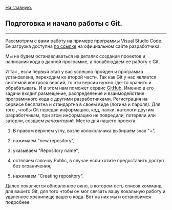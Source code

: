 [На главную.](readme.md)

Подготовка и начало работы с Git.
---
---
Рассмотрим с вами работу на примере программы Visual Studio Code. Ee загрузка доступна [по ссылке](https://code.visualstudio.com/) на официальном сайте разработчика. 

Мы не будем останавливаться на деталях создания проектов и написания кода в данной программе, а понаблюдаем ее работу с Git.

И так , если первый этап у вас успешно пройден и программа установлена, переходим ко второй части. Так как Git у нас является системой контроля версий, то эти версии нужно где-то хранить и обрабатывать. И в этом нам поможет сервис [GitHub](https://github.com). Именно в его задачи входит размещение, распределение и взаимодействие программного кода с другими разработчиками. 
Регистрация на сервисе бесплатна и стандартна в своем виде (логина и пароля).
Для того , чтобы Git передал информацию, код, папки, катологи другим разработчикам, при этом информацию не повредили, потеряли или затерли, создаем *репозиторий*. Место для нашего проекта:

1. В правом верхнем углу, возле колокольчика выбираем знак "+",

2. нажимаем "new repository",

3. указываем "Repository name",

4. оствляем галочку Public, в случае если хотите предоставить доступ без ограничения,

5. нажимаем "Creating repository".

Далее появляется обновленное окно, в котором есть список комманд для вашего Git, для того чтобы он мог связать вашу локальную работу и удаленное хранилище вашего кода.
Вот на них мы и остановимся подробнее.
